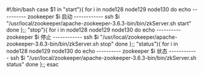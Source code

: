#!/bin/bash
case $1 in
"start"){
for i in node128 node129 node130
do
       echo ---------- zookeeper $i 启动 ------------
       ssh $i "/usr/local/zookeeper/apache-zookeeper-3.6.3-bin/bin/zkServer.sh start"
done
};;
"stop"){
for i in node128 node129 node130
do
       echo ---------- zookeeper $i 停止 ------------ 
       ssh $i "/usr/local/zookeeper/apache-zookeeper-3.6.3-bin/bin/zkServer.sh stop"
done
};;
"status"){
for i in node128 node129 node130
do
        echo ---------- zookeeper $i 状态 ------------ 
        ssh $i "/usr/local/zookeeper/apache-zookeeper-3.6.3-bin/bin/zkServer.sh status"
done
};;
esac
